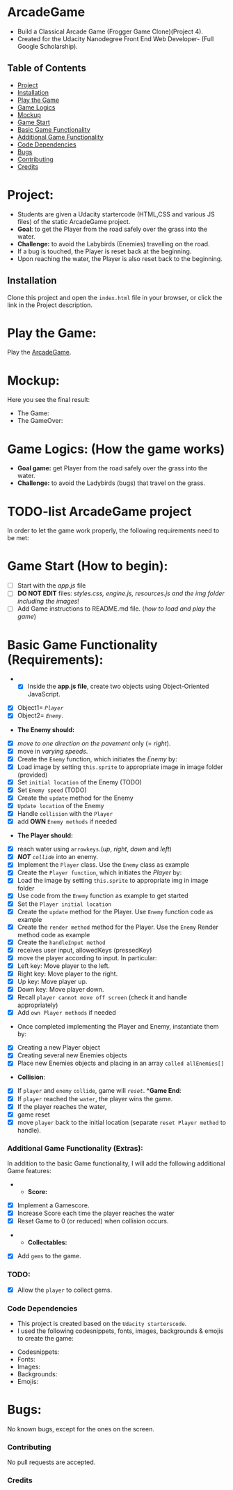 # ArcadeGame
- Build a Classical Arcade Game (Frogger Game Clone)(Project 4).
- Created for the Udacity Nanodegree Front End Web Developer- (Full Google Scholarship).

## Table of Contents

* [Project](#project)
* [Installation](#installation)
* [Play the Game](#play-the-game)
* [Game Logics](#game-logics)
* [Mockup](#mockup)
* [Game Start](#game-start)
* [Basic Game Functionality](#game-requirements)
* [Additional Game Functionality](#game-extras)
* [Code Dependencies](#dependencies)
* [Bugs](#bugs)
* [Contributing](#contributing)
* [Credits](#credits)

# Project:
- Students are given a Udacity startercode (HTML,CSS and various JS files) of the static ArcadeGame project.
- __Goal__: to get the Player from the road safely over the grass into the water.
- __Challenge:__ to avoid the Labybirds (Enemies) travelling on the road. 
- If a bug is touched, the Player is reset back at the beginning. 
- Upon reaching the water, the Player is also reset back to the beginning.

## Installation
Clone this project and open the `index.html` file in your browser, or click the link in the Project description.

# Play the Game:
Play the [ArcadeGame](https://dianavile.github.io/ArcadeGame/).

# Mockup:
Here you see the final result:
- The Game:
- The GameOver:

# Game Logics: (How the game works)
- __Goal game:__ get Player from the road safely over the grass into the water.
- __Challenge:__ to avoid the Ladybirds (bugs) that travel on the grass. 

# TODO-list ArcadeGame project
In order to let the game work properly, the following requirements need to be met:

# Game Start (How to begin):
- [ ] Start with the _app.js_ file
- [ ] **DO NOT EDIT** files: _styles.css, engine.js, resources.js and the img folder including the images_!
- [ ] Add Game instructions to README.md file. (_how to load and play the game_)

# Basic Game Functionality (Requirements):
* - [x] Inside the __app.js file__, create two objects using Object-Oriented JavaScript. 
- [x] Object1= _`Player`_ 
- [x] Object2= _`Enemy`_.
* __The __Enemy__ should:__
- [x] _move to one direction on the pavement_ only (= _right_).
- [x] move in _varying speeds_.
- [x] Create the `Enemy` function, which initiates the _Enemy_ by:
- [x] Load image by setting `this.sprite` to appropriate image in image folder (provided)
- [x] Set `initial location` of the Enemy (TODO)
-  [x] Set `Enemy speed` (TODO)
- [x] Create the `update` method for the Enemy
- [x] `Update location` of the Enemy 
- [x] Handle `collision` with the `Player` 
- [x] add __OWN__ `Enemy methods` if needed 
* __The __Player__ should:__
- [x] reach water using `arrowkeys`.(_up_, _right_, _down_ and _left_) 
- [x] ___NOT__ `collide`_ into an enemy.
- [x] Implement the `Player` class. Use the  `Enemy` class as example 
- [x] Create the `Player function`, which initiates the _Player_ by:
- [x] Load the image by setting `this.sprite` to appropriate img in image folder 
- [x] Use code from the  `Enemy` function as example to get started 
- [x] Set the `Player initial location` 
- [x] Create the `update` method for the Player. Use `Enemy` function code as example 
- [x] Create the `render method` method for the Player. Use the `Enemy` Render method code as example  
- [x] Create the `handleInput method` 
- [x] receives user input, allowedKeys (pressedKey) 
- [x] move the player according to input. In particular:
- [x] Left key: Move player to the left. 
- [x] Right key: Move player to the right. 
- [x] Up key: Move player up. 
- [x] Down key: Move player down.
- [x]  Recall `player cannot move off screen` (check it and handle appropriately)  
- [x] Add `own Player methods` if needed 
- Once completed implementing the Player and Enemy, instantiate them by:
- [x] Creating a new Player object
- [x] Creating several new Enemies objects 
- [x] Place new Enemies objects and placing in an array `called allEnemies[]`
* __Collision__:
- [x] If `player` and `enemy` `collide`, game will  _`reset`_.
*__Game End__:
- [x] If `player` reached the `water`, the player wins the game.
- [x] If the player reaches the water, 
- [x] game reset 
- [x] move `player` back to the initial location (separate `reset Player method` to handle).

### Additional Game Functionality (Extras):
In addition to the basic Game functionality, I will add the following additional Game features: 
* - __Score:__ 
- [x] Implement a Gamescore. 
- [x] Increase Score each time the player reaches the water
- [x] Reset Game to 0 (or reduced) when collision occurs.
* - __Collectables:__ 
- [x] Add `gems` to the game. 

### TODO:
- [x] Allow the `player` to collect gems.

### Code Dependencies
- This project is created based on the `Udacity starterscode`.
- I used the following codesnippets, fonts, images, backgrounds & emojis to create the game:
*  Codesnippets:
* Fonts:
* Images:
* Backgrounds: 
* Emojis:

# Bugs:
No known bugs, except for the ones on the screen.

### Contributing
No pull requests are accepted.

### Credits
